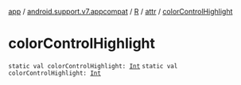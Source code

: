 [app](../../../index.md) / [android.support.v7.appcompat](../../index.md) / [R](../index.md) / [attr](index.md) / [colorControlHighlight](./color-control-highlight.md)

# colorControlHighlight

`static val colorControlHighlight: `[`Int`](https://kotlinlang.org/api/latest/jvm/stdlib/kotlin/-int/index.html)
`static val colorControlHighlight: `[`Int`](https://kotlinlang.org/api/latest/jvm/stdlib/kotlin/-int/index.html)